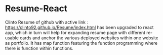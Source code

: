 # Resume-React
Clinto Resume of github with active link : https://clinto92.github.io/Resume/index.html has been upgraded to react app, which in turn will help for expanding resume page with different re-usable cards and anchor the various deployed websites within one website as portfolio. It has map function featuring the function programming where there is function within functions.
